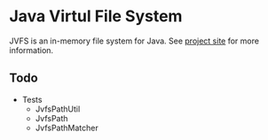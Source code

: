 # Java Virtul File System

JVFS is an in-memory file system for Java. See [project site][1] for more information.

## Todo

- Tests
    - JvfsPathUtil
    - JvfsPath
    - JvfsPathMatcher

[1]: http://weltraumschaf.github.io/jvfs/
